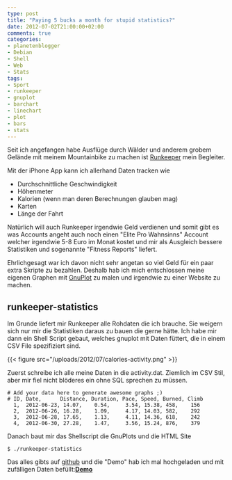 ```yaml
---
type: post
title: "Paying 5 bucks a month for stupid statistics?"
date: 2012-07-02T21:00:00+02:00
comments: true
categories:
- planetenblogger
- Debian
- Shell
- Web
- Stats
tags:
- Sport
- runkeeper
- gnuplot
- barchart
- linechart
- plot
- bars
- stats
---
```


Seit ich angefangen habe Ausflüge durch Wälder und anderem grobem Gelände mit
meinem Mountainbike zu machen ist [Runkeeper](http://runkeeper.com) mein Begleiter.

Mit der iPhone App kann ich allerhand Daten tracken wie

* Durchschnittliche Geschwindigkeit
* Höhenmeter
* Kalorien (wenn man deren Berechnungen glauben mag)
* Karten
* Länge der Fahrt

Natürlich will auch Runkeeper irgendwie Geld verdienen und
somit gibt es was Accounts angeht auch noch einen "Elite Pro Wahnsinns" Account
welcher irgendwie 5-8 Euro im Monat kostet und mir als Ausgleich bessere
Statistiken und sogenannte "Fitness Reports" liefert.

Ehrlichgesagt war ich davon nicht sehr angetan so viel Geld für ein paar extra
Skripte zu bezahlen. Deshalb hab ich mich entschlossen meine eigenen Graphen mit
[GnuPlot](http://gnuplot.org) zu malen und irgendwie zu einer Website zu machen.

## runkeeper-statistics

Im Grunde liefert mir Runkeeper alle Rohdaten die ich brauche. Sie weigern sich
nur mir die Statistiken daraus zu bauen die gerne hätte. Ich habe mir dann ein
Shell Script gebaut, welches gnuplot mit Daten füttert, die in einem CSV File
spezifiziert sind.

{{< figure src="/uploads/2012/07/calories-activity.png" >}}

Zuerst schreibe ich alle meine Daten in die activity.dat. Ziemlich im CSV Stil,
aber mir fiel nicht blöderes ein ohne SQL sprechen zu müssen.

``` csv
# Add your data here to generate awesome graphs ;)
# ID, Date,      Distance, Duration, Pace, Speed, Burned, Climb
  1,  2012-06-23, 14.07,    0.54,     3.54, 15.38, 458,    156
  2,  2012-06-26, 16.28,    1.09,     4.17, 14.03, 582,    292
  3,  2012-06-28, 17.65,    1.13,     4.11, 14.36, 618,    242
  4,  2012-06-30, 27.28,    1.47,     3.56, 15.24, 876,    379
```

Danach baut mir das Shellscript die GnuPlots und die HTML Site

```
$ ./runkeeper-statistics
```

Das alles gibts auf [github](http://github.com/noqqe/runkeeper-statistics/) und
die "Demo" hab ich mal hochgeladen und mit zufälligen Daten befüllt:<b>[Demo](/uploads/2012/07/runkeeper-statistics/html/index.html)</b>
